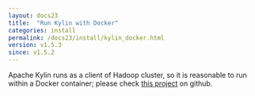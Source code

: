```yaml
---
layout: docs23
title:  "Run Kylin with Docker"
categories: install
permalink: /docs23/install/kylin_docker.html
version: v1.5.3
since: v1.5.2
---
```


Apache Kylin runs as a client of Hadoop cluster, so it is reasonable to run within a Docker container; please check [this project](https://github.com/Kyligence/kylin-docker/) on github.
